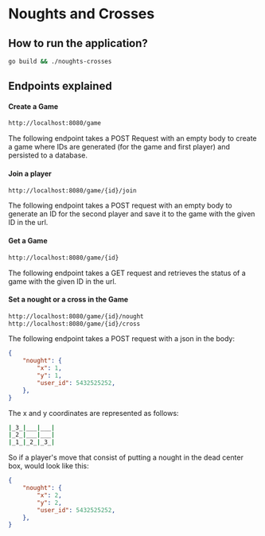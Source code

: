 # Noughts and Crosses

## How to run the application?

```bash
go build && ./noughts-crosses
```


## Endpoints explained

#### Create a Game

```bash
http://localhost:8080/game
```

The following endpoint takes a POST Request with an empty body to create a game where IDs are generated (for the game and first player) and persisted to a database. 

#### Join a player

```bash
http://localhost:8080/game/{id}/join
```

The following endpoint takes a POST request with an empty body to generate an ID for the second player and save it to the game with the given ID in the url.


#### Get a Game

```bash
http://localhost:8080/game/{id}
```

The following endpoint takes a GET request and retrieves the status of a game with the given ID in the url.



#### Set a nought or a cross in the Game

```bash
http://localhost:8080/game/{id}/nought
http://localhost:8080/game/{id}/cross
```

The following endpoint takes a POST request with a json in the body:

```json
{
    "nought": {
        "x": 1,
        "y": 1,
        "user_id": 5432525252,
    },
}
```

The x and y coordinates are represented as follows:

```bash
|_3_|___|___|
|_2_|___|___|
|_1_|_2_|_3_|
```

So if a player's move that consist of putting a nought in the dead center box, would look like this:

```json
{
    "nought": {
        "x": 2,
        "y": 2,
        "user_id": 5432525252,
    },
}
```


